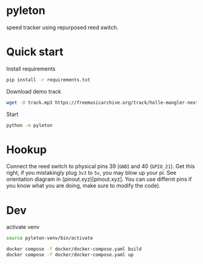 # pyleton
speed tracker using repurposed reed switch.


# Quick start

Install requirements
```bash
pip install -r requirements.txt
```

Download demo track
```bash
wget -O track.mp3 https://freemusicarchive.org/track/holle-mangler-next-exit-nowhere-frau-holle-remix/download 
```

Start
```bash
python -m pyleton
```

# Hookup
Connect the reed switch to physical pins 39 (`GND`) and 40 (`GPIO_21`). Get this right, if you mistakingly plug `3v3` to `5v`, you may blow up your pi. See orientation diagram in (pinout.xyz)[pinout.xyz].
You can use differnt pins if you know what you are doing, make sure to modify the code).

# Dev


activate venv
```bash
source pyleton-venv/bin/activate
```

```bash
docker compose -f docker/docker-compose.yaml build
docker compose -f docker/docker-compose.yaml up
```